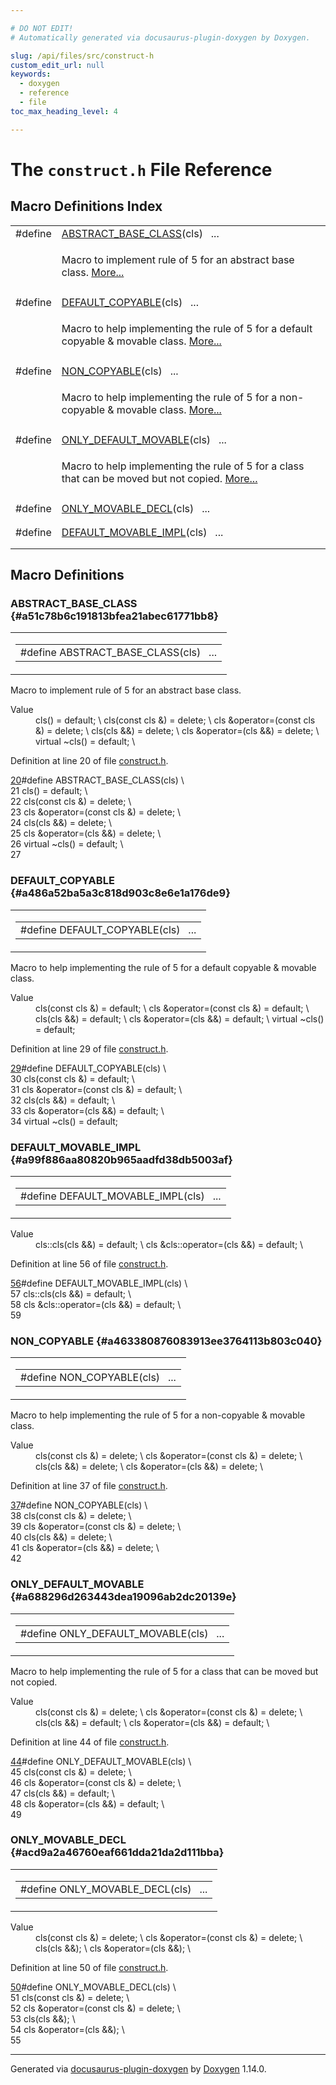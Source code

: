 ```yaml
---

# DO NOT EDIT!
# Automatically generated via docusaurus-plugin-doxygen by Doxygen.

slug: /api/files/src/construct-h
custom_edit_url: null
keywords:
  - doxygen
  - reference
  - file
toc_max_heading_level: 4

---
```


<div class="doxyPage">

# The `construct.h` File Reference



## Macro Definitions Index

<table class="doxyMembersIndex">

<tr class="doxyMemberIndexItem">
<td class="doxyMemberIndexItemType" align="left" valign="top">#define</td>
<td class="doxyMemberIndexItemName" align="left" valign="top"><a href="#a51c78b6c191813bfea21abec61771bb8">ABSTRACT_BASE_CLASS</a>(cls)&nbsp;&nbsp;&nbsp;...</td>
</tr>
<tr class="doxyMemberIndexDescription">
<td class="doxyMemberIndexDescriptionLeft"></td>
<td class="doxyMemberIndexDescriptionRight">
<p>Macro to implement rule of 5 for an abstract base class. <a href="#a51c78b6c191813bfea21abec61771bb8">More...</a></p>
</td>
</tr>
<tr class="doxyMemberIndexSeparator">
<td class="doxyMemberIndexSeparator" colspan="2"></td>
</tr>

<tr class="doxyMemberIndexItem">
<td class="doxyMemberIndexItemType" align="left" valign="top">#define</td>
<td class="doxyMemberIndexItemName" align="left" valign="top"><a href="#a486a52ba5a3c818d903c8e6e1a176de9">DEFAULT_COPYABLE</a>(cls)&nbsp;&nbsp;&nbsp;...</td>
</tr>
<tr class="doxyMemberIndexDescription">
<td class="doxyMemberIndexDescriptionLeft"></td>
<td class="doxyMemberIndexDescriptionRight">
<p>Macro to help implementing the rule of 5 for a default copyable &amp; movable class. <a href="#a486a52ba5a3c818d903c8e6e1a176de9">More...</a></p>
</td>
</tr>
<tr class="doxyMemberIndexSeparator">
<td class="doxyMemberIndexSeparator" colspan="2"></td>
</tr>

<tr class="doxyMemberIndexItem">
<td class="doxyMemberIndexItemType" align="left" valign="top">#define</td>
<td class="doxyMemberIndexItemName" align="left" valign="top"><a href="#a463380876083913ee3764113b803c040">NON_COPYABLE</a>(cls)&nbsp;&nbsp;&nbsp;...</td>
</tr>
<tr class="doxyMemberIndexDescription">
<td class="doxyMemberIndexDescriptionLeft"></td>
<td class="doxyMemberIndexDescriptionRight">
<p>Macro to help implementing the rule of 5 for a non-copyable &amp; movable class. <a href="#a463380876083913ee3764113b803c040">More...</a></p>
</td>
</tr>
<tr class="doxyMemberIndexSeparator">
<td class="doxyMemberIndexSeparator" colspan="2"></td>
</tr>

<tr class="doxyMemberIndexItem">
<td class="doxyMemberIndexItemType" align="left" valign="top">#define</td>
<td class="doxyMemberIndexItemName" align="left" valign="top"><a href="#a688296d263443dea19096ab2dc20139e">ONLY_DEFAULT_MOVABLE</a>(cls)&nbsp;&nbsp;&nbsp;...</td>
</tr>
<tr class="doxyMemberIndexDescription">
<td class="doxyMemberIndexDescriptionLeft"></td>
<td class="doxyMemberIndexDescriptionRight">
<p>Macro to help implementing the rule of 5 for a class that can be moved but not copied. <a href="#a688296d263443dea19096ab2dc20139e">More...</a></p>
</td>
</tr>
<tr class="doxyMemberIndexSeparator">
<td class="doxyMemberIndexSeparator" colspan="2"></td>
</tr>

<tr class="doxyMemberIndexItem">
<td class="doxyMemberIndexItemType" align="left" valign="top">#define</td>
<td class="doxyMemberIndexItemName" align="left" valign="top"><a href="#acd9a2a46760eaf661dda21da2d111bba">ONLY_MOVABLE_DECL</a>(cls)&nbsp;&nbsp;&nbsp;...</td>
</tr>
<tr class="doxyMemberIndexDescription">
<td class="doxyMemberIndexDescriptionLeft"></td>
<td class="doxyMemberIndexDescriptionRight">
</td>
</tr>
<tr class="doxyMemberIndexSeparator">
<td class="doxyMemberIndexSeparator" colspan="2"></td>
</tr>

<tr class="doxyMemberIndexItem">
<td class="doxyMemberIndexItemType" align="left" valign="top">#define</td>
<td class="doxyMemberIndexItemName" align="left" valign="top"><a href="#a99f886aa80820b965aadfd38db5003af">DEFAULT_MOVABLE_IMPL</a>(cls)&nbsp;&nbsp;&nbsp;...</td>
</tr>
<tr class="doxyMemberIndexDescription">
<td class="doxyMemberIndexDescriptionLeft"></td>
<td class="doxyMemberIndexDescriptionRight">
</td>
</tr>
<tr class="doxyMemberIndexSeparator">
<td class="doxyMemberIndexSeparator" colspan="2"></td>
</tr>

</table>


<div class="doxySectionDef">

## Macro Definitions

### ABSTRACT&#95;BASE&#95;CLASS {#a51c78b6c191813bfea21abec61771bb8}

<div class="doxyMemberItem">
<div class="doxyMemberProto">
<table class="doxyMemberLabels">
<tr class="doxyMemberLabels">
<td class="doxyMemberLabelsLeft">
<table class="doxyMemberName">
<tr>
<td class="doxyMemberName">#define ABSTRACT_BASE_CLASS(cls)&nbsp;&nbsp;&nbsp;...</td>
</tr>
</table>
</td>
</tr>
</table>
</div>
<div class="doxyMemberDoc">
<p>Macro to implement rule of 5 for an abstract base class.</p>

<dl class="doxySectionUser">
<dt>Value</dt>
<dd>
<div class="doxyVerbatim">    cls() = default;                              \
    cls(const cls &amp;) = delete;                    \
    cls &amp;operator=(const cls &amp;) = delete;         \
    cls(cls &amp;&amp;) = delete;                         \
    cls &amp;operator=(cls &amp;&amp;) = delete;              \
    virtual ~cls() = default;                     \
</div>
</dd>
</dl>

<p>Definition at line 20 of file <a href="/web-doxygen/docs/api/files/src/construct-h">construct.h</a>.</p>

<div class="doxyProgramListing">

<div class="doxyCodeLine"><span class="doxyLineNumber"><a href="#a51c78b6c191813bfea21abec61771bb8">20</a></span><span class="doxyLineContent"><span class="doxyHighlightPreprocessor">#define ABSTRACT_BASE_CLASS(cls)                  \</span></span></div>
<div class="doxyCodeLine"><span class="doxyLineNumber">21</span><span class="doxyLineContent"><span class="doxyHighlightPreprocessor">    cls() = default;                              \</span></span></div>
<div class="doxyCodeLine"><span class="doxyLineNumber">22</span><span class="doxyLineContent"><span class="doxyHighlightPreprocessor">    cls(const cls &amp;) = delete;                    \</span></span></div>
<div class="doxyCodeLine"><span class="doxyLineNumber">23</span><span class="doxyLineContent"><span class="doxyHighlightPreprocessor">    cls &amp;operator=(const cls &amp;) = delete;         \</span></span></div>
<div class="doxyCodeLine"><span class="doxyLineNumber">24</span><span class="doxyLineContent"><span class="doxyHighlightPreprocessor">    cls(cls &amp;&amp;) = delete;                         \</span></span></div>
<div class="doxyCodeLine"><span class="doxyLineNumber">25</span><span class="doxyLineContent"><span class="doxyHighlightPreprocessor">    cls &amp;operator=(cls &amp;&amp;) = delete;              \</span></span></div>
<div class="doxyCodeLine"><span class="doxyLineNumber">26</span><span class="doxyLineContent"><span class="doxyHighlightPreprocessor">    virtual ~cls() = default;                     \</span></span></div>
<div class="doxyCodeLine"><span class="doxyLineNumber">27</span></div>

</div>

</div>
</div>

### DEFAULT&#95;COPYABLE {#a486a52ba5a3c818d903c8e6e1a176de9}

<div class="doxyMemberItem">
<div class="doxyMemberProto">
<table class="doxyMemberLabels">
<tr class="doxyMemberLabels">
<td class="doxyMemberLabelsLeft">
<table class="doxyMemberName">
<tr>
<td class="doxyMemberName">#define DEFAULT_COPYABLE(cls)&nbsp;&nbsp;&nbsp;...</td>
</tr>
</table>
</td>
</tr>
</table>
</div>
<div class="doxyMemberDoc">
<p>Macro to help implementing the rule of 5 for a default copyable &amp; movable class.</p>

<dl class="doxySectionUser">
<dt>Value</dt>
<dd>
<div class="doxyVerbatim">    cls(const cls &amp;) = default;                   \
    cls &amp;operator=(const cls &amp;) = default;        \
    cls(cls &amp;&amp;) = default;                        \
    cls &amp;operator=(cls &amp;&amp;) = default;             \
    virtual ~cls() = default;
</div>
</dd>
</dl>

<p>Definition at line 29 of file <a href="/web-doxygen/docs/api/files/src/construct-h">construct.h</a>.</p>

<div class="doxyProgramListing">

<div class="doxyCodeLine"><span class="doxyLineNumber"><a href="#a486a52ba5a3c818d903c8e6e1a176de9">29</a></span><span class="doxyLineContent"><span class="doxyHighlightPreprocessor">#define DEFAULT_COPYABLE(cls)                     \</span></span></div>
<div class="doxyCodeLine"><span class="doxyLineNumber">30</span><span class="doxyLineContent"><span class="doxyHighlightPreprocessor">    cls(const cls &amp;) = default;                   \</span></span></div>
<div class="doxyCodeLine"><span class="doxyLineNumber">31</span><span class="doxyLineContent"><span class="doxyHighlightPreprocessor">    cls &amp;operator=(const cls &amp;) = default;        \</span></span></div>
<div class="doxyCodeLine"><span class="doxyLineNumber">32</span><span class="doxyLineContent"><span class="doxyHighlightPreprocessor">    cls(cls &amp;&amp;) = default;                        \</span></span></div>
<div class="doxyCodeLine"><span class="doxyLineNumber">33</span><span class="doxyLineContent"><span class="doxyHighlightPreprocessor">    cls &amp;operator=(cls &amp;&amp;) = default;             \</span></span></div>
<div class="doxyCodeLine"><span class="doxyLineNumber">34</span><span class="doxyLineContent"><span class="doxyHighlightPreprocessor">    virtual ~cls() = default;</span></span></div>

</div>

</div>
</div>

### DEFAULT&#95;MOVABLE&#95;IMPL {#a99f886aa80820b965aadfd38db5003af}

<div class="doxyMemberItem">
<div class="doxyMemberProto">
<table class="doxyMemberLabels">
<tr class="doxyMemberLabels">
<td class="doxyMemberLabelsLeft">
<table class="doxyMemberName">
<tr>
<td class="doxyMemberName">#define DEFAULT_MOVABLE_IMPL(cls)&nbsp;&nbsp;&nbsp;...</td>
</tr>
</table>
</td>
</tr>
</table>
</div>
<div class="doxyMemberDoc">


<dl class="doxySectionUser">
<dt>Value</dt>
<dd>
<div class="doxyVerbatim">    cls::cls(cls &amp;&amp;) = default;                   \
    cls &amp;cls::operator=(cls &amp;&amp;) = default;        \
</div>
</dd>
</dl>

<p>Definition at line 56 of file <a href="/web-doxygen/docs/api/files/src/construct-h">construct.h</a>.</p>

<div class="doxyProgramListing">

<div class="doxyCodeLine"><span class="doxyLineNumber"><a href="#a99f886aa80820b965aadfd38db5003af">56</a></span><span class="doxyLineContent"><span class="doxyHighlightPreprocessor">#define DEFAULT_MOVABLE_IMPL(cls)                 \</span></span></div>
<div class="doxyCodeLine"><span class="doxyLineNumber">57</span><span class="doxyLineContent"><span class="doxyHighlightPreprocessor">    cls::cls(cls &amp;&amp;) = default;                   \</span></span></div>
<div class="doxyCodeLine"><span class="doxyLineNumber">58</span><span class="doxyLineContent"><span class="doxyHighlightPreprocessor">    cls &amp;cls::operator=(cls &amp;&amp;) = default;        \</span></span></div>
<div class="doxyCodeLine"><span class="doxyLineNumber">59</span></div>

</div>

</div>
</div>

### NON&#95;COPYABLE {#a463380876083913ee3764113b803c040}

<div class="doxyMemberItem">
<div class="doxyMemberProto">
<table class="doxyMemberLabels">
<tr class="doxyMemberLabels">
<td class="doxyMemberLabelsLeft">
<table class="doxyMemberName">
<tr>
<td class="doxyMemberName">#define NON_COPYABLE(cls)&nbsp;&nbsp;&nbsp;...</td>
</tr>
</table>
</td>
</tr>
</table>
</div>
<div class="doxyMemberDoc">
<p>Macro to help implementing the rule of 5 for a non-copyable &amp; movable class.</p>

<dl class="doxySectionUser">
<dt>Value</dt>
<dd>
<div class="doxyVerbatim">    cls(const cls &amp;) = delete;                    \
    cls &amp;operator=(const cls &amp;) = delete;         \
    cls(cls &amp;&amp;) = delete;                         \
    cls &amp;operator=(cls &amp;&amp;) = delete;              \
</div>
</dd>
</dl>

<p>Definition at line 37 of file <a href="/web-doxygen/docs/api/files/src/construct-h">construct.h</a>.</p>

<div class="doxyProgramListing">

<div class="doxyCodeLine"><span class="doxyLineNumber"><a href="#a463380876083913ee3764113b803c040">37</a></span><span class="doxyLineContent"><span class="doxyHighlightPreprocessor">#define NON_COPYABLE(cls)                         \</span></span></div>
<div class="doxyCodeLine"><span class="doxyLineNumber">38</span><span class="doxyLineContent"><span class="doxyHighlightPreprocessor">    cls(const cls &amp;) = delete;                    \</span></span></div>
<div class="doxyCodeLine"><span class="doxyLineNumber">39</span><span class="doxyLineContent"><span class="doxyHighlightPreprocessor">    cls &amp;operator=(const cls &amp;) = delete;         \</span></span></div>
<div class="doxyCodeLine"><span class="doxyLineNumber">40</span><span class="doxyLineContent"><span class="doxyHighlightPreprocessor">    cls(cls &amp;&amp;) = delete;                         \</span></span></div>
<div class="doxyCodeLine"><span class="doxyLineNumber">41</span><span class="doxyLineContent"><span class="doxyHighlightPreprocessor">    cls &amp;operator=(cls &amp;&amp;) = delete;              \</span></span></div>
<div class="doxyCodeLine"><span class="doxyLineNumber">42</span></div>

</div>

</div>
</div>

### ONLY&#95;DEFAULT&#95;MOVABLE {#a688296d263443dea19096ab2dc20139e}

<div class="doxyMemberItem">
<div class="doxyMemberProto">
<table class="doxyMemberLabels">
<tr class="doxyMemberLabels">
<td class="doxyMemberLabelsLeft">
<table class="doxyMemberName">
<tr>
<td class="doxyMemberName">#define ONLY_DEFAULT_MOVABLE(cls)&nbsp;&nbsp;&nbsp;...</td>
</tr>
</table>
</td>
</tr>
</table>
</div>
<div class="doxyMemberDoc">
<p>Macro to help implementing the rule of 5 for a class that can be moved but not copied.</p>

<dl class="doxySectionUser">
<dt>Value</dt>
<dd>
<div class="doxyVerbatim">    cls(const cls &amp;) = delete;                    \
    cls &amp;operator=(const cls &amp;) = delete;         \
    cls(cls &amp;&amp;) = default;                        \
    cls &amp;operator=(cls &amp;&amp;) = default;             \
</div>
</dd>
</dl>

<p>Definition at line 44 of file <a href="/web-doxygen/docs/api/files/src/construct-h">construct.h</a>.</p>

<div class="doxyProgramListing">

<div class="doxyCodeLine"><span class="doxyLineNumber"><a href="#a688296d263443dea19096ab2dc20139e">44</a></span><span class="doxyLineContent"><span class="doxyHighlightPreprocessor">#define ONLY_DEFAULT_MOVABLE(cls)                 \</span></span></div>
<div class="doxyCodeLine"><span class="doxyLineNumber">45</span><span class="doxyLineContent"><span class="doxyHighlightPreprocessor">    cls(const cls &amp;) = delete;                    \</span></span></div>
<div class="doxyCodeLine"><span class="doxyLineNumber">46</span><span class="doxyLineContent"><span class="doxyHighlightPreprocessor">    cls &amp;operator=(const cls &amp;) = delete;         \</span></span></div>
<div class="doxyCodeLine"><span class="doxyLineNumber">47</span><span class="doxyLineContent"><span class="doxyHighlightPreprocessor">    cls(cls &amp;&amp;) = default;                        \</span></span></div>
<div class="doxyCodeLine"><span class="doxyLineNumber">48</span><span class="doxyLineContent"><span class="doxyHighlightPreprocessor">    cls &amp;operator=(cls &amp;&amp;) = default;             \</span></span></div>
<div class="doxyCodeLine"><span class="doxyLineNumber">49</span></div>

</div>

</div>
</div>

### ONLY&#95;MOVABLE&#95;DECL {#acd9a2a46760eaf661dda21da2d111bba}

<div class="doxyMemberItem">
<div class="doxyMemberProto">
<table class="doxyMemberLabels">
<tr class="doxyMemberLabels">
<td class="doxyMemberLabelsLeft">
<table class="doxyMemberName">
<tr>
<td class="doxyMemberName">#define ONLY_MOVABLE_DECL(cls)&nbsp;&nbsp;&nbsp;...</td>
</tr>
</table>
</td>
</tr>
</table>
</div>
<div class="doxyMemberDoc">


<dl class="doxySectionUser">
<dt>Value</dt>
<dd>
<div class="doxyVerbatim">    cls(const cls &amp;) = delete;                    \
    cls &amp;operator=(const cls &amp;) = delete;         \
    cls(cls &amp;&amp;);                                  \
    cls &amp;operator=(cls &amp;&amp;);                       \
</div>
</dd>
</dl>

<p>Definition at line 50 of file <a href="/web-doxygen/docs/api/files/src/construct-h">construct.h</a>.</p>

<div class="doxyProgramListing">

<div class="doxyCodeLine"><span class="doxyLineNumber"><a href="#acd9a2a46760eaf661dda21da2d111bba">50</a></span><span class="doxyLineContent"><span class="doxyHighlightPreprocessor">#define ONLY_MOVABLE_DECL(cls)                    \</span></span></div>
<div class="doxyCodeLine"><span class="doxyLineNumber">51</span><span class="doxyLineContent"><span class="doxyHighlightPreprocessor">    cls(const cls &amp;) = delete;                    \</span></span></div>
<div class="doxyCodeLine"><span class="doxyLineNumber">52</span><span class="doxyLineContent"><span class="doxyHighlightPreprocessor">    cls &amp;operator=(const cls &amp;) = delete;         \</span></span></div>
<div class="doxyCodeLine"><span class="doxyLineNumber">53</span><span class="doxyLineContent"><span class="doxyHighlightPreprocessor">    cls(cls &amp;&amp;);                                  \</span></span></div>
<div class="doxyCodeLine"><span class="doxyLineNumber">54</span><span class="doxyLineContent"><span class="doxyHighlightPreprocessor">    cls &amp;operator=(cls &amp;&amp;);                       \</span></span></div>
<div class="doxyCodeLine"><span class="doxyLineNumber">55</span></div>

</div>

</div>
</div>

</div>

<hr/>

<p class="doxyGeneratedBy">Generated via <a href="https://github.com/xpack/docusaurus-plugin-doxygen">docusaurus-plugin-doxygen</a> by <a href="https://www.doxygen.nl">Doxygen</a> 1.14.0.</p>

</div>

